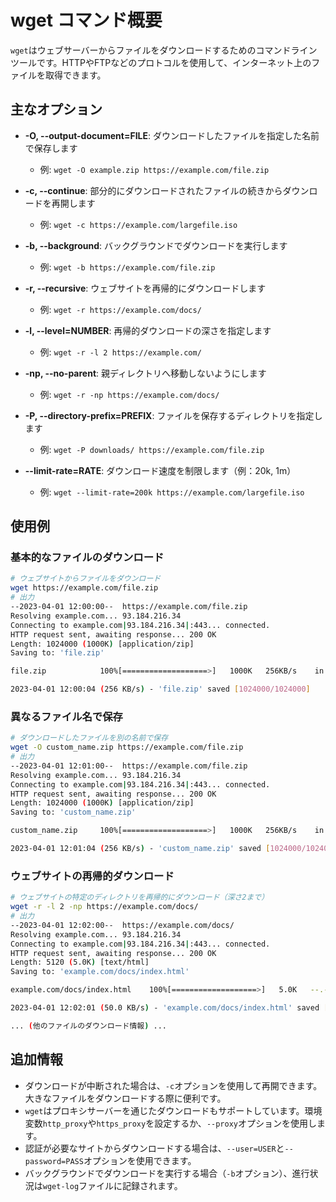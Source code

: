 # wget コマンド概要

`wget`はウェブサーバーからファイルをダウンロードするためのコマンドラインツールです。HTTPやFTPなどのプロトコルを使用して、インターネット上のファイルを取得できます。

## 主なオプション

- **-O, --output-document=FILE**: ダウンロードしたファイルを指定した名前で保存します
  - 例: `wget -O example.zip https://example.com/file.zip`

- **-c, --continue**: 部分的にダウンロードされたファイルの続きからダウンロードを再開します
  - 例: `wget -c https://example.com/largefile.iso`

- **-b, --background**: バックグラウンドでダウンロードを実行します
  - 例: `wget -b https://example.com/file.zip`

- **-r, --recursive**: ウェブサイトを再帰的にダウンロードします
  - 例: `wget -r https://example.com/docs/`

- **-l, --level=NUMBER**: 再帰的ダウンロードの深さを指定します
  - 例: `wget -r -l 2 https://example.com/`

- **-np, --no-parent**: 親ディレクトリへ移動しないようにします
  - 例: `wget -r -np https://example.com/docs/`

- **-P, --directory-prefix=PREFIX**: ファイルを保存するディレクトリを指定します
  - 例: `wget -P downloads/ https://example.com/file.zip`

- **--limit-rate=RATE**: ダウンロード速度を制限します（例：20k, 1m）
  - 例: `wget --limit-rate=200k https://example.com/largefile.iso`

## 使用例

### 基本的なファイルのダウンロード

```bash
# ウェブサイトからファイルをダウンロード
wget https://example.com/file.zip
# 出力
--2023-04-01 12:00:00--  https://example.com/file.zip
Resolving example.com... 93.184.216.34
Connecting to example.com|93.184.216.34|:443... connected.
HTTP request sent, awaiting response... 200 OK
Length: 1024000 (1000K) [application/zip]
Saving to: 'file.zip'

file.zip            100%[===================>]   1000K   256KB/s    in 3.9s    

2023-04-01 12:00:04 (256 KB/s) - 'file.zip' saved [1024000/1024000]
```

### 異なるファイル名で保存

```bash
# ダウンロードしたファイルを別の名前で保存
wget -O custom_name.zip https://example.com/file.zip
# 出力
--2023-04-01 12:01:00--  https://example.com/file.zip
Resolving example.com... 93.184.216.34
Connecting to example.com|93.184.216.34|:443... connected.
HTTP request sent, awaiting response... 200 OK
Length: 1024000 (1000K) [application/zip]
Saving to: 'custom_name.zip'

custom_name.zip     100%[===================>]   1000K   256KB/s    in 3.9s    

2023-04-01 12:01:04 (256 KB/s) - 'custom_name.zip' saved [1024000/1024000]
```

### ウェブサイトの再帰的ダウンロード

```bash
# ウェブサイトの特定のディレクトリを再帰的にダウンロード（深さ2まで）
wget -r -l 2 -np https://example.com/docs/
# 出力
--2023-04-01 12:02:00--  https://example.com/docs/
Resolving example.com... 93.184.216.34
Connecting to example.com|93.184.216.34|:443... connected.
HTTP request sent, awaiting response... 200 OK
Length: 5120 (5.0K) [text/html]
Saving to: 'example.com/docs/index.html'

example.com/docs/index.html    100%[===================>]   5.0K   --.-KB/s    in 0.1s    

2023-04-01 12:02:01 (50.0 KB/s) - 'example.com/docs/index.html' saved [5120/5120]

... (他のファイルのダウンロード情報) ...
```

## 追加情報

- ダウンロードが中断された場合は、`-c`オプションを使用して再開できます。大きなファイルをダウンロードする際に便利です。
- `wget`はプロキシサーバーを通じたダウンロードもサポートしています。環境変数`http_proxy`や`https_proxy`を設定するか、`--proxy`オプションを使用します。
- 認証が必要なサイトからダウンロードする場合は、`--user=USER`と`--password=PASS`オプションを使用できます。
- バックグラウンドでダウンロードを実行する場合（`-b`オプション）、進行状況は`wget-log`ファイルに記録されます。